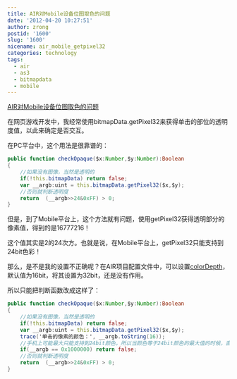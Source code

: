 ```yaml
---
title: AIR对Mobile设备位图取色的问题
date: '2012-04-20 10:27:51'
author: zrong
postid: '1600'
slug: '1600'
nicename: air_mobile_getpixel32
categories: technology
tags:
  - air
  - as3
  - bitmapdata
  - mobile
---
```


[AIR对Mobile设备位图取色的问题](https://blog.zengrong.net/post/1600.html)

在网页游戏开发中，我经常使用bitmapData.getPixel32来获得单击的部位的透明度值，以此来确定是否交互。

在PC平台中，这个用法是很靠谱的：

``` actionscript
public function checkOpaque($x:Number,$y:Number):Boolean
{
	//如果没有图像，当然是透明的
	if(!this.bitmapData) return false;
	var __argb:uint = this.bitmapData.getPixel32($x,$y);
	//否则就判断透明度
	return  (__argb>>24&0xFF) > 0;
}
```

但是，到了Mobile平台上，这个方法就有问题，使用getPixel32获得透明部分的像素值，得到的是16777216！

这个值其实是2的24次方。也就是说，在Mobile平台上，getPixel32只能支持到24bit色彩！

那么，是不是我的设置不正确呢？在AIR项目配置文件中，可以设置[colorDepth](http://help.adobe.com/en_US/air/build/WSfffb011ac560372f-5d0f4f25128cc9cd0cb-7ffc.html#WS54ddc2cc39d08a621542610c132b1bbd829-8000)，默认值为16bit，将其设置为32bit，还是没有作用。

所以只能把判断函数改成这样了：

``` actionscript
public function checkOpaque($x:Number,$y:Number):Boolean
{
	//如果没有图像，当然是透明的
	if(!this.bitmapData) return false;
	var __argb:uint = this.bitmapData.getPixel32($x,$y);
	trace('单击的像素的颜色：', __argb.toString(16));
	//手机上可能最大只能支持到24bit颜色，所以当颜色等于24bit颜色的最大值的时候，直接认为像素是透明的
	if(__argb == 0x1000000) return false;
	//否则就判断透明度
	return  (__argb>>24&0xFF) > 0;
}
```
